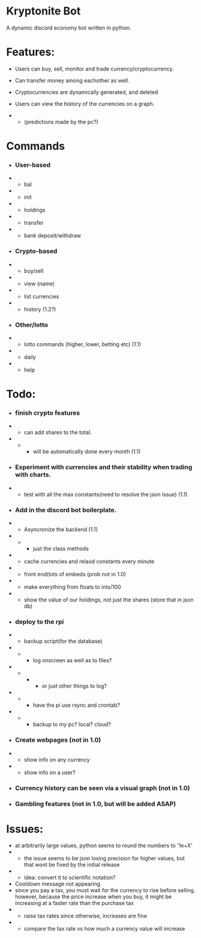 # Kryptonite Bot

 A dynamic discord economy bot written in python.

# Features:

- Users can buy, sell, monitor and trade currency/cryptocurrency.

- Can transfer money among eachother as well.

- Cryptocurrencies are dynamically generated, and deleted

- Users can view the history of the currencies on a graph. 
- - (predictions made by the pc?)

# Commands
- ### User-based
- - bal
- - init
- - holdings
- - transfer
- - bank deposit/withdraw
- ### Crypto-based
- - buy/sell
- - view (name)
- - list currencies
- - history (1.2?)
- ### Other/lotto
- - lotto commands (higher, lower, betting etc) (1.1)
- - daily
- - help

# Todo:

- ### finish crypto features
- - can add shares to the total.
- - - will be automatically done every month (1.1)
 
- ### Experiment with currencies and their stability when trading with charts.
- - test with all the max constants(need to resolve the json issue) (1.1)

- ### Add in the discord bot boilerplate.
- - Asyncronize the backend (1.1)
- - - just the class methods 
- - cache currencies and relaod constants every minute
- - front end(lots of embeds (prob not in 1.0)
- - make everything from floats to ints/100
- - show the value of our holdings, not just the shares (store that in json db)

- ### deploy to the rpi
- - backup script(for the database)
- - - log onscreen as well as to files?
- - - - or just other things to log? 
- - - have the pi use rsync and crontab?
- - - backup to my pc? local? cloud?

- ### Create webpages (not in 1.0)
- - show info on any currency
- - show info on a user?
    
- ### Currency history can be seen via a visual graph (not in 1.0)

- ### Gambling features (not in 1.0, but will be added ASAP)

# Issues:
- at arbitrarily large values, python seems to round the numbers to '1e+X'
- - the issue seems to be json losing precision for higher values, but that wont be fixed by the initial release
- - idea: convert it to scientific notation?
- Cooldown message not appearing
- since you pay a tax, you must wait for the currency to rise before selling. however, because the price increase when you buy, it might be increasing at a faster rate than the purchase tax
- - raise tax rates since otherwise, increases are fine
- - compare the tax rate vs how much a currency value will increase
